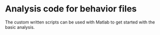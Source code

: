 # Analysis code for behavior files

The custom written scripts can be used with Matlab to get started with the basic analysis. 
